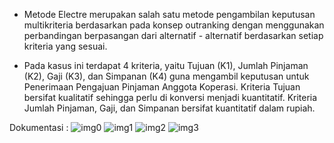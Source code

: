 - Metode Electre merupakan salah satu metode pengambilan keputusan multikriteria berdasarkan pada konsep outranking dengan menggunakan perbandingan berpasangan dari alternatif - alternatif berdasarkan setiap kriteria yang sesuai.

- Pada kasus ini terdapat 4 kriteria, yaitu Tujuan (K1), Jumlah Pinjaman (K2), Gaji (K3), dan Simpanan (K4) guna mengambil keputusan untuk Penerimaan Pengajuan Pinjaman Anggota Koperasi. Kriteria Tujuan bersifat kualitatif sehingga perlu di konversi menjadi kuantitatif. Kriteria Jumlah Pinjaman, Gaji, dan Simpanan bersifat kuantitatif dalam rupiah.

Dokumentasi :
![img0](https://user-images.githubusercontent.com/97377601/214786441-cd77060a-ce87-41a3-9bb8-1528bda74fc5.png)
![img1](https://user-images.githubusercontent.com/97377601/214786451-21a300ca-cab3-4a80-9bcc-d7105b0d3c0a.png)
![img2](https://user-images.githubusercontent.com/97377601/214786458-10e0bc6e-7899-4626-8219-50903666e8ae.png)
![img3](https://user-images.githubusercontent.com/97377601/214786463-d25f06a1-3275-4301-8d84-c7c111206d36.png)
